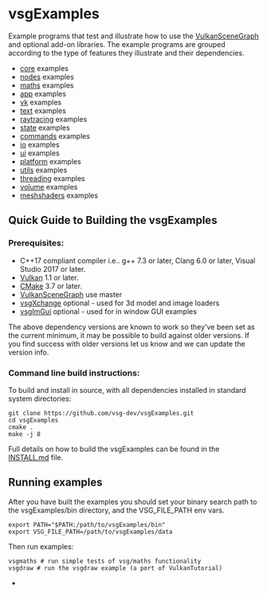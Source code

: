 # vsgExamples

Example programs that test and illustrate how to use the [VulkanSceneGraph](https://github.com/vsg-dev/VulkanSceneGraph/) and optional add-on libraries. The example programs are grouped according to the type of features they illustrate and their dependencies.

* [core](examples/core/) examples
* [nodes](examples/nodes/) examples
* [maths](examples/maths/) examples
* [app](examples/app/) examples
* [vk](examples/vk/) examples
* [text](examples/text/) examples
* [raytracing](examples/raytracing/) examples
* [state](examples/state/) examples
* [commands](examples/commands/) examples
* [io](examples/io/) examples
* [ui](examples/ui/) examples
* [platform](examples/platform/) examples
* [utils](examples/utils/) examples
* [threading](examples/threading/) examples
* [volume](examples/volume/) examples
* [meshshaders](examples/meshshaders/) examples

## Quick Guide to Building the vsgExamples

### Prerequisites:

* C++17 compliant compiler i.e.. g++ 7.3 or later, Clang 6.0 or later, Visual Studio 2017 or later.
* [Vulkan](https://vulkan.lunarg.com/) 1.1 or later.
* [CMake](https://www.cmake.org) 3.7 or later.
* [VulkanSceneGraph](https://github.com/vsg-dev/VulkanSceneGraph/) use master
* [vsgXchange](https://github.com/vsg-dev/vsgXchange/) optional - used for 3d model and image loaders
* [vsgImGui](https://github.com/vsg-dev/vsgimGui/) optional - used for in window GUI examples

The above dependency versions are known to work so they've been set as the current minimum, it may be possible to build against older versions.  If you find success with older versions let us know and we can update the version info.

### Command line build instructions:

To build and install in source, with all dependencies installed in standard system directories:

    git clone https://github.com/vsg-dev/vsgExamples.git
    cd vsgExamples
    cmake .
    make -j 8

Full details on how to build the vsgExamples can be found in the [INSTALL.md](INSTALL.md) file.

## Running examples

After you have built the examples you should set your binary search path to the vsgExamples/bin directory, and the VSG_FILE_PATH env vars.

    export PATH="$PATH:/path/to/vsgExamples/bin"
    export VSG_FILE_PATH=/path/to/vsgExamples/data

Then run examples:

    vsgmaths # run simple tests of vsg/maths functionality
    vsgdraw # run the vsgdraw example (a port of VulkanTutorial)

-

